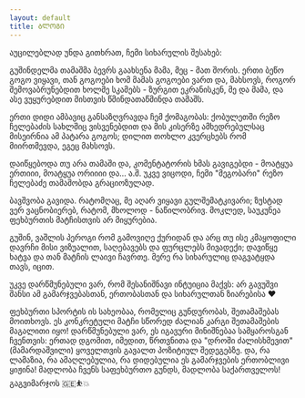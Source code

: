 ```yaml
---
layout: default
title: ᲑᲚᲝᲒᲘ
---
```


აუცილებლად უნდა გითხრათ, ჩემი სიხარულის შესახებ:

გუშინდელმა თამაშმა ბევრს გაახსენა მამა, მეც - მათ შორის. ერთი ბეწო გოგო ვიყავი, თან გოგოები ხომ მამას გოგოები ვართ და, მახსოვს, როგორ შემოვაბრუნებდით ხოლმე სკამებს - ზურგით ეკრანისკენ, მე და მამა, და ასე ვუყურებდით მისთვის წმინდათაწმინდა თამაშს.

ერთი დიდი ამბავიც განსაზღვრავდა ჩემ ქომაგობას: ქობულეთში რეზო ჩელებაძის სახლშიც ვისვენებდით და მის კისერზე ამხედრებულსაც მისეირნია ამ პატარა გოგოს; დილით თოხლო კვერცხებს რომ მიირთმევდა, ეგეც მახსოვს. 

დაიწყებოდა თუ არა თამაში და, კომენტატორის ხმას გავიგებდი - მოატყუა ერთიიი, მოატყუა ორიიიი და... ა.შ. უკვე ვიცოდი, ჩემი "მეგობარი" რეზო ჩელებაძე თამაშობდა გრაციოზულად.

ბავშვობა გავიდა. რატომღაც, მე აღარ ვიყავი გულშემატკივარი; ზუსტად ვერ ვაცნობიერებ, რატომ, მხოლოდ - ნაწილობრივ. მოკლედ, საუკუნეა ფეხბურთის მატჩისთვის არ მიყურებია. 

გუშინ, ვაშლის პეროგი რომ გამოვიღე ქურიდან და არც თუ ისე კმაყოფილი დავრჩი მისი ვიზუალით, საღებავებს და ფურცლებს მივადექი; დავიწყე ხატვა და თან მატჩის ლაივი ჩავრთე. მერე რა სიხარულიც დაგვატყდა თავს, იცით.

უკვე დარწმუნებული ვარ, რომ შესანიშნავი ინტუიცია მაქვს: არ გავუშვი შანსი ამ გამარჯვებასთან, ერთობასთან და სიხარულთან ზიარებისა ❤

ფეხბურთი სპორტის ის სახეობაა, რომელიც გუნდურობას, შეთამაშებას მოითხოვს. ეს კონკრეტული მატჩი სწორედ ძალიან კარგი შეთამაშების მაგალითი იყო! დარწმუნებული ვარ, ეს იგავური მინიშნებაა სამყაროსგან ჩვენთვის: ერთად დგომით, იმედით, წრთვნითა და "დროში ძალისხმევით" (მამარდაშვილი)  ყოველთვის გავალთ პოზიტიულ შედეგებზე.
და, რა ლამაზია, რა ამაღლებულია, რა დიდებულია ეს გამარჯვების ერთობლივი ყიჟინა!
მადლობა ჩვენს საფეხბურთო გუნდს, მადლობა საქართველოს!
გაგვიმარჯოს 🇬🇪⛹️💥
